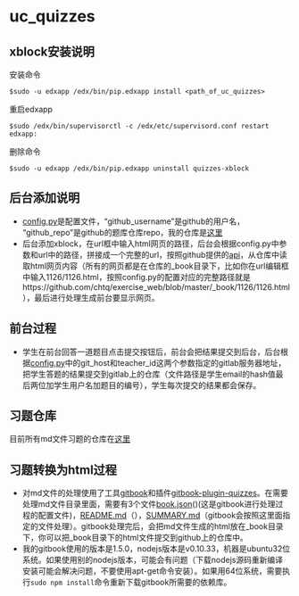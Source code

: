 # uc_quizzes

## xblock安装说明
安装命令
```
$sudo -u edxapp /edx/bin/pip.edxapp install <path_of_uc_quizzes>
```
 重启edxapp
 ```
 $sudo /edx/bin/supervisorctl -c /edx/etc/supervisord.conf restart edxapp:
 ```
 删除命令
 ```
 $sudo -u edxapp /edx/bin/pip.edxapp uninstall quizzes-xblock
 ```
## 后台添加说明
* [config.py](https://github.com/chtq/uc_quizzes/tree/master/quizzes/config.py)是配置文件，“github_username”是github的用户名，
   “github_repo”是github的题库仓库repo，我的仓库是[这里](https://github.com/chtq/exercise_web)
* 后台添加xblock，在url框中输入html网页的路径，后台会根据config.py中参数和url中的路径，拼接成一个完整的url，按照github提供的[api](https://developer.github.com/v3/)，从仓库中读取html网页内容（所有的网页都是在仓库的_book目录下，比如你在url编辑框中输入1126/1126.html，按照config.py的配置对应的完整路径就是https://github.com/chtq/exercise_web/blob/master/_book/1126/1126.html），最后进行处理生成前台要显示网页。

## 前台过程
* 学生在前台回答一道题目点击提交按钮后，前台会把结果提交到后台，后台根据[config.py]((https://github.com/chtq/uc_quizzes/tree/master/quizzes/config.py))中的git_host和teacher_id这两个参数指定的gitlab服务器地址，把学生答题的结果提交到gitlab上的仓库（文件路径是学生email的hash值最后两位加学生用户名加题目的编号），学生每次提交的结果都会保存。

## 习题仓库
目前所有md文件习题的仓库在[这里](https://github.com/chyyuu/os_course_exercise_library)

## 习题转换为html过程
 * 对md文件的处理使用了工具[gitbook](https://github.com/chtq/gitbook-1.5.0)和插件[gitbook-plugin-quizzes](https://github.com/chtq/gitbook-plugin-quizzes)。在需要处理md文件目录里面，需要有3个文件[book.json](https://github.com/chtq/exercise_web/blob/master/book.json)()(这是gitbook进行处理过程的配置文件)，[README.md](https://github.com/chtq/exercise_web/blob/master/README.md)（），[SUMMARY.md](https://github.com/chtq/exercise_web/blob/master/SUMMARY.md)（gitbook会按照这里面指定的文件处理）。gitbook处理完后，会把md文件生成的html放在_book目录下，你可以把_book目录下的html文件提交到github上的仓库中。
 * 我的gitbook使用的版本是1.5.0，nodejs版本是v0.10.33，机器是ubuntu32位系统。如果使用别的nodejs版本，可能会有问题（下载nodejs源码重新编译安装可能会解决问题，不要使用apt-get命令安装）。如果用64位系统，需要执行`sudo npm install`命令重新下载gitbook所需要的依赖库。
 
 
 
 
